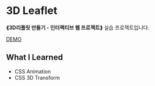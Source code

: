 # 3D Leaflet
__⟪3D리플릿 만들기 - 인터랙티브 웹 프로젝트⟫__ 실습 프로젝트입니다.

[DEMO](https://donghun-k.github.io/interactive-web-basic/leaflet)

## What I Learned
- CSS Animation
- CSS 3D Transform
